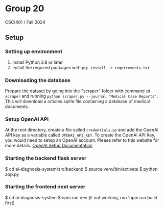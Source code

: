 # Group 20
CSCI401 / Fall 2024

## Setup
### Setting up environment
1. Install Python 3.8 or later
2. Install the required packages with `pip install -r requirements.txt`

### Downloading the database
Prepare the dataset by going into the "scraper" folder with command `cd scraper` and running  `python scraper.py --journal "Medical Case Reports"`. This will download a articles.sqlite file containing a database of medical documents. 

### Setup OpenAI API
At the root directory, create a file called `credentials.py` and add the OpenAI API key as a variable called `OPENAI_API_KEY`. To create the OpenAI API Key, you would need to setup an OpenAI account. Please refer to this website for more details. [OpenAI Setup Documentation](https://platform.openai.com/docs/quickstart)

### Starting the backend flask server
$ cd ai-diagnosis-system/src/backend
$ source venv/bin/activate
$ python app.py

### Starting the frontend next server
$ cd ai-diagnosis-system
$ npm run dev (if not working, run 'npm run build' first)



